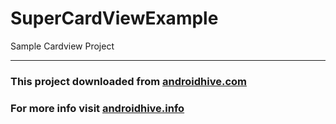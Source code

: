 # SuperCardViewExample
Sample Cardview Project

----

### This project downloaded from [androidhive.com](http://www.androidhive.info/2016/05/android-working-with-card-view-and-recycler-view/)
### For more info visit [androidhive.info](http://www.androidhive.info/)
